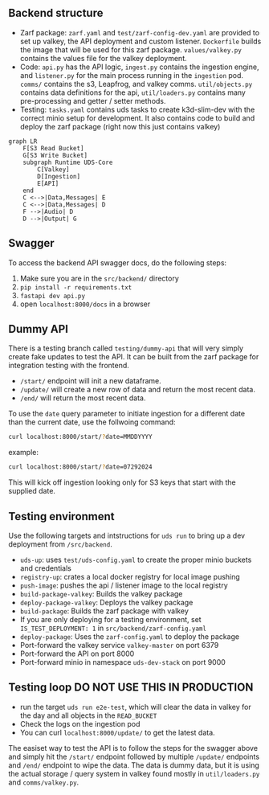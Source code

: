 ## Backend structure
* Zarf package: `zarf.yaml` and `test/zarf-config-dev.yaml` are provided to set up valkey, the API deployment and custom listener.  `Dockerfile` builds the image that will be used for this zarf package. `values/valkey.py` contains the values file for the valkey deployment.
* Code: `api.py` has the API logic, `ingest.py` contains the ingestion engine, and `listener.py` for the main process running in the `ingestion` pod.  `comms/` contains the s3, Leapfrog, and valkey comms. `util/objects.py` contains data definitions for the api, `util/loaders.py` contains many pre-processing and getter / setter methods.
* Testing: `tasks.yaml` contains uds tasks to create k3d-slim-dev with the correct minio setup for development.  It also contains code to build and deploy the zarf package (right now this just contains valkey)

```mermaid
graph LR
    F[S3 Read Bucket]
    G[S3 Write Bucket]
    subgraph Runtime UDS-Core
        C[Valkey]
        D[Ingestion]
        E[API]
    end
    C <-->|Data,Messages| E
    C <-->|Data,Messages| D
    F -->|Audio| D
    D -->|Output| G
```

## Swagger
To access the backend API swagger docs, do the following steps:
1. Make sure you are in the `src/backend/` directory
2. `pip install -r requirements.txt`
3. `fastapi dev api.py`
4. open `localhost:8000/docs` in a browser

## Dummy API
There is a testing branch called `testing/dummy-api` that will very simply create fake updates to test the API.  It can be built from the zarf package for integration testing with the frontend.
* `/start/` endpoint will init a new dataframe.
* `/update/` will create a new row of data and return the most recent data.
* `/end/` will return the most recent data.

To use the `date` query parameter to initiate ingestion for a different date than the current date, use the follwoing command:
```bash
curl localhost:8000/start/?date=MMDDYYYY
```
example:
```bash
curl localhost:8000/start/?date=07292024
```

This will kick off ingestion looking only for S3 keys that start with the supplied date.

## Testing environment
Use the following targets and intstructions for `uds run` to bring up a dev deployment from `/src/backend`.
* `uds-up`: uses `test/uds-config.yaml` to create the proper minio buckets and credentials
* `registry-up`: crates a local docker registry for local image pushing
* `push-image`: pushes the api / listener image to the local registry
* `build-package-valkey`: Builds the valkey package
* `deploy-package-valkey`: Deploys the valkey package
* `build-package`: Builds the zarf package with valkey
* If you are only deploying for a testing environment, set `IS_TEST_DEPLOYMENT: 1` in `src/backend/zarf-config.yaml`
* `deploy-package`: Uses the `zarf-config.yaml` to deploy the package
* Port-forward the valkey service `valkey-master` on port 6379
* Port-forward the API on port 8000
* Port-forward minio in namespace `uds-dev-stack` on port 9000

## Testing loop DO NOT USE THIS IN PRODUCTION
* run the target `uds run e2e-test`, which will clear the data in valkey for the day and all objects in the `READ_BUCKET`
* Check the logs on the ingestion pod
* You can curl `localhost:8000/update/` to get the latest data.

The easiset way to test the API is to follow the steps for the swagger above and simply hit the `/start/` endpoint followed by multiple `/update/` endpoints and `/end/` endpoint to wipe the data.  The data is dummy data, but it is using the actual storage / query system in valkey found mostly in `util/loaders.py` and `comms/valkey.py`.